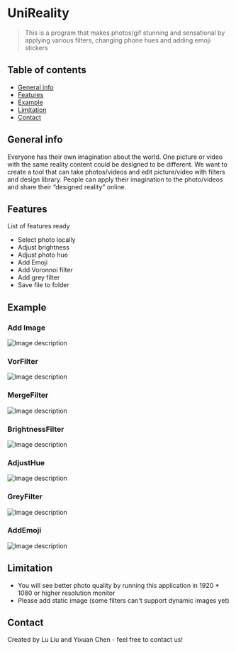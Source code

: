 # UniReality
> This is a program that makes photos/gif stunning and sensational by applying various filters, changing phone hues and adding emoji stickers
 




## Table of contents
* [General info](#general-info)
* [Features](#features)
* [Example](#Example)
* [Limitation](#Limitation)
* [Contact](#contact)

## General info
Everyone has their own imagination about the world. One picture or video with the same reality content could be designed to be different. We want to create a tool that can take photos/videos and edit picture/video with filters and design library. People can apply their imagination to the photo/videos and share their “designed reality” online.



## Features
List of features ready 
* Select photo locally 
* Adjust brightness
* Adjust photo hue
* Add Emoji
* Add Voronnoi filter 
* Add grey filter
* Save file to folder

## Example

### Add Image 
![Image description](https://github.com/cit-591/final-project-summer-2019-lu-yixuan/blob/master/process0.JPG)

### VorFilter
![Image description](https://github.com/cit-591/final-project-summer-2019-lu-yixuan/blob/master/process1.JPG)

### MergeFilter
![Image description](https://github.com/cit-591/final-project-summer-2019-lu-yixuan/blob/master/process2.JPG)

### BrightnessFilter
![Image description](https://github.com/cit-591/final-project-summer-2019-lu-yixuan/blob/master/process3.JPG)

### AdjustHue
![Image description](https://github.com/cit-591/final-project-summer-2019-lu-yixuan/blob/master/process4.JPG)

### GreyFilter
![Image description](https://github.com/cit-591/final-project-summer-2019-lu-yixuan/blob/master/process5.JPG)

### AddEmoji
![Image description](https://github.com/cit-591/final-project-summer-2019-lu-yixuan/blob/master/process6.JPG)


## Limitation
* You will see better photo quality by running this application in 1920 * 1080 or higher resolution monitor 
* Please add static image (some filters can't support dynamic images yet)

## Contact
Created by Lu Liu and Yixuan Chen - feel free to contact us!